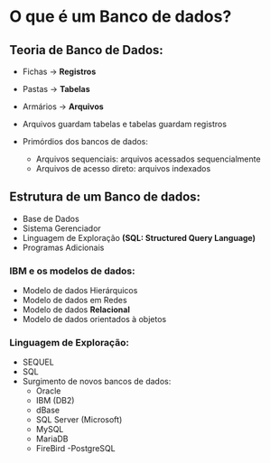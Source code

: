 # O que é um Banco de dados?

## Teoria de Banco de Dados:

- Fichas -> <strong>Registros</strong>
- Pastas -> <strong>Tabelas</strong>
- Armários -> <strong>Arquivos</strong>

- Arquivos guardam tabelas e tabelas guardam registros

- Primórdios dos bancos de dados:
    - Arquivos sequenciais: arquivos acessados sequencialmente
    - Arquivos de acesso direto: arquivos indexados

## Estrutura de um Banco de dados:

- Base de Dados
- Sistema Gerenciador
- Linguagem de Exploração <strong>(SQL: Structured Query Language)</strong>
- Programas Adicionais

### IBM e os modelos de dados:

- Modelo de dados Hierárquicos
- Modelo de dados em Redes
- Modelo de dados <strong>Relacional</strong>
- Modelo de dados orientados à objetos

### Linguagem de Exploração:

- SEQUEL
- SQL
- Surgimento de novos bancos de dados:
    - Oracle
    - IBM (DB2)
    - dBase
    - SQL Server (Microsoft)
    - MySQL
    - MariaDB
    - FireBird
    -PostgreSQL
